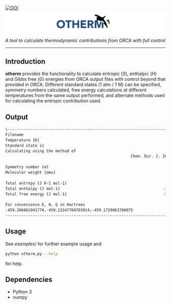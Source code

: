 [![DOI](https://zenodo.org/badge/196029227.svg)](https://zenodo.org/badge/latestdoi/196029227)
![alt text](common/llogo.png)

_A tool to calculate thermodynamic contributions from ORCA with full control_

***
## Introduction

**otherm** provides the functionality to calculate entropic (_S_), enthalpic (_H_) and Gibbs free (_G_) energies from
ORCA output files with control beyond that provided in ORCA. Different standard states (1 atm / 1 M) can be specified,
symmetry numbers calculated, free energy calculations at different temperatures from the same output performed, and 
alternate methods used for calculating the entropic contribution used.


## Output

```bash
\----------------------------------------------------------------------------------
Filename                                                                   test.out
Temperature (K)                                                               298.0
Standard state is                                                               1 M
Calculating using the method of                                              Grimme
                                                       Chem. Eur. J. 2012, 18, 9955

Symmetry number (σ)                                                               1
Molecular weight (amu)                                                       136.15

Total entropy (J K-1 mol-1)                                                  356.90
Total enthalpy (J mol-1)                                             -1205452153.88
Total free energy (J mol-1)                                          -1205558509.65

For convenience E, H, G in Hartrees                                                
-459.286861041774,-459.13247760703814,-459.1729863786075
----------------------------------------------------------------------------------
```


## Usage

See _examples_/ for further example usage and

```bash
python otherm.py --help
```

for help.

## Dependencies
* Python 3
* numpy